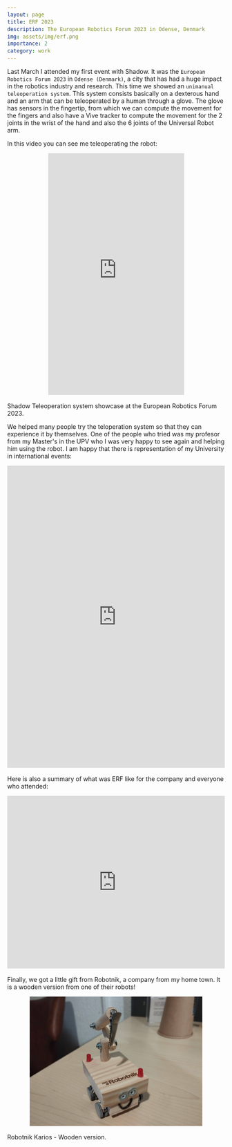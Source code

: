 ```yaml
---
layout: page
title: ERF 2023
description: The European Robotics Forum 2023 in Odense, Denmark
img: assets/img/erf.png
importance: 2
category: work
---
```


Last March I attended my first event with Shadow. It was the `European Robotics Forum 2023` in `Odense (Denmark)`, a city that has had a huge impact in the robotics industry and research.
This time we showed an `unimanual teleoperation system`. This system consists basically on a dexterous hand and an arm that can be teleoperated by a human through a glove. The glove has sensors
in the fingertip, from which we can compute the movement for the fingers and also have a Vive tracker to compute the movement for the 2 joints in the wrist of the hand and also the 6 joints of the Universal Robot arm.

In this video you can see me teleoperating the robot:

<p align="center">
    <iframe width="315" height="560"
        src="https://youtube.com/embed/ikhG6QktAnQ"
        title="YouTube video player"
        frameborder="0"
        allow="accelerometer; autoplay; clipboard-write; encrypted-media; gyroscope; picture-in-picture; web-share"
        allowfullscreen>
    </iframe>
</p>
<div class="caption">
Shadow Teleoperation system showcase at the European Robotics Forum 2023.
</div>

We helped many people try the teloperation system so that they can experience it by themselves. One of the people who tried was my profesor from my Master's in the UPV who I was very happy to see again and helping him using the robot. I am happy that there is representation of my University in international events: 

<p align="center">
    <iframe width="504" height="700"
        src="https://www.linkedin.com/embed/feed/update/urn:li:share:7041834622497828864"
        frameborder="0"
        allowfullscreen=""
        title="Embedded post"></iframe>
</p>

Here is also a summary of what was ERF like for the company and everyone who attended:

<p align="center">
    <iframe width="504" height="400"
        src="https://www.linkedin.com/embed/feed/update/urn:li:share:7042572586852974592"
        frameborder="0"
        allowfullscreen=""
        title="Embedded post"></iframe>
</p>

Finally, we got a little gift from Robotnik, a company from my home town. It is a wooden version from one of their robots!

<p align="center">
  <img width="400" height="300" src="/assets/img/robotnik_robot.jpeg">
</p>
<div class="caption">
    Robotnik Karios - Wooden version.
</div>
